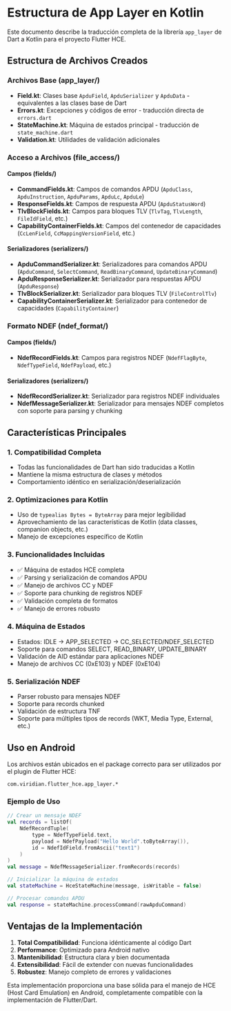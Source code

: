 # Estructura de App Layer en Kotlin

Este documento describe la traducción completa de la librería `app_layer` de Dart a Kotlin para el proyecto Flutter HCE.

## Estructura de Archivos Creados

### Archivos Base (app_layer/)

- **Field.kt**: Clases base `ApduField`, `ApduSerializer` y `ApduData` - equivalentes a las clases base de Dart
- **Errors.kt**: Excepciones y códigos de error - traducción directa de `errors.dart`
- **StateMachine.kt**: Máquina de estados principal - traducción de `state_machine.dart`
- **Validation.kt**: Utilidades de validación adicionales

### Acceso a Archivos (file_access/)

#### Campos (fields/)

- **CommandFields.kt**: Campos de comandos APDU (`ApduClass`, `ApduInstruction`, `ApduParams`, `ApduLc`, `ApduLe`)
- **ResponseFields.kt**: Campos de respuesta APDU (`ApduStatusWord`)
- **TlvBlockFields.kt**: Campos para bloques TLV (`TlvTag`, `TlvLength`, `FileIdField`, etc.)
- **CapabilityContainerFields.kt**: Campos del contenedor de capacidades (`CcLenField`, `CcMappingVersionField`, etc.)

#### Serializadores (serializers/)

- **ApduCommandSerializer.kt**: Serializadores para comandos APDU (`ApduCommand`, `SelectCommand`, `ReadBinaryCommand`, `UpdateBinaryCommand`)
- **ApduResponseSerializer.kt**: Serializador para respuestas APDU (`ApduResponse`)
- **TlvBlockSerializer.kt**: Serializador para bloques TLV (`FileControlTlv`)
- **CapabilityContainerSerializer.kt**: Serializador para contenedor de capacidades (`CapabilityContainer`)

### Formato NDEF (ndef_format/)

#### Campos (fields/)

- **NdefRecordFields.kt**: Campos para registros NDEF (`NdefFlagByte`, `NdefTypeField`, `NdefPayload`, etc.)

#### Serializadores (serializers/)

- **NdefRecordSerializer.kt**: Serializador para registros NDEF individuales
- **NdefMessageSerializer.kt**: Serializador para mensajes NDEF completos con soporte para parsing y chunking

## Características Principales

### 1. **Compatibilidad Completa**

- Todas las funcionalidades de Dart han sido traducidas a Kotlin
- Mantiene la misma estructura de clases y métodos
- Comportamiento idéntico en serialización/deserialización

### 2. **Optimizaciones para Kotlin**

- Uso de `typealias Bytes = ByteArray` para mejor legibilidad
- Aprovechamiento de las características de Kotlin (data classes, companion objects, etc.)
- Manejo de excepciones específico de Kotlin

### 3. **Funcionalidades Incluidas**

- ✅ Máquina de estados HCE completa
- ✅ Parsing y serialización de comandos APDU
- ✅ Manejo de archivos CC y NDEF
- ✅ Soporte para chunking de registros NDEF
- ✅ Validación completa de formatos
- ✅ Manejo de errores robusto

### 4. **Máquina de Estados**

- Estados: IDLE → APP_SELECTED → CC_SELECTED/NDEF_SELECTED
- Soporte para comandos SELECT, READ_BINARY, UPDATE_BINARY
- Validación de AID estándar para aplicaciones NDEF
- Manejo de archivos CC (0xE103) y NDEF (0xE104)

### 5. **Serialización NDEF**

- Parser robusto para mensajes NDEF
- Soporte para records chunked
- Validación de estructura TNF
- Soporte para múltiples tipos de records (WKT, Media Type, External, etc.)

## Uso en Android

Los archivos están ubicados en el package correcto para ser utilizados por el plugin de Flutter HCE:

```
com.viridian.flutter_hce.app_layer.*
```

### Ejemplo de Uso

```kotlin
// Crear un mensaje NDEF
val records = listOf(
    NdefRecordTuple(
        type = NdefTypeField.text,
        payload = NdefPayload("Hello World".toByteArray()),
        id = NdefIdField.fromAscii("text1")
    )
)
val message = NdefMessageSerializer.fromRecords(records)

// Inicializar la máquina de estados
val stateMachine = HceStateMachine(message, isWritable = false)

// Procesar comandos APDU
val response = stateMachine.processCommand(rawApduCommand)
```

## Ventajas de la Implementación

1. **Total Compatibilidad**: Funciona idénticamente al código Dart
2. **Performance**: Optimizado para Android nativo
3. **Mantenibilidad**: Estructura clara y bien documentada
4. **Extensibilidad**: Fácil de extender con nuevas funcionalidades
5. **Robustez**: Manejo completo de errores y validaciones

Esta implementación proporciona una base sólida para el manejo de HCE (Host Card Emulation) en Android, completamente compatible con la implementación de Flutter/Dart.
